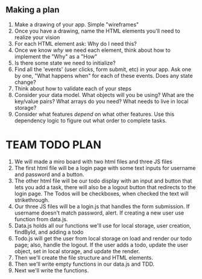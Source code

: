 ## Making a plan
1) Make a drawing of your app. Simple "wireframes"
2) Once you have a drawing, name the HTML elements you'll need to realize your vision
3) For each HTML element ask: Why do I need this?
4) Once we know _why_ we need each element, think about how to implement the "Why" as a "How"
5) Is there some state we need to initialize?
6) Find all the 'events' (user clicks, form submit, etc) in your app. Ask one by one, "What happens when" for each of these events. Does any state change?
7) Think about how to validate each of your steps
8) Consider your data model. What objects will you be using? What are the key/value pairs? What arrays do you need? What needs to live in local storage?
9) Consider what features _depend_ on what other features. Use this dependency logic to figure out what order to complete tasks.

# TEAM TODO PLAN
1) We will made a miro board with two html files and three JS files
2) The first html file will be a login page with some text inputs for username and password and a button.
3) The other html file will be our todo display with an input and button that lets you add a task, there will also be a logout button that redirects to the login page. The Todos will be checkboxes, when checked the text will strikethrough. 
4) Our three JS files will be a login.js that handles the form submission. If username doesn't match password, alert. If creating a new user use function from data.js.
5) Data.js holds all our functions we'll use for local storage, user creation, findById, and adding a todo
6) Todo.js will get the user from local storage on load and render our todo page; also, handle the logout. If the user adds a todo, update the user object, set in local storage, and update the render. 
7) Then we'll create the file structure and HTML elements.
8) Then we'll write empty functions in our data.js and TDD.
9) Next we'll write the functions.